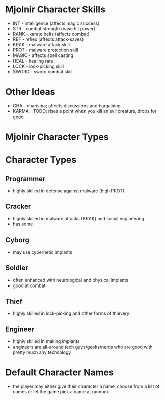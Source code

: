 # Mjolnir Character Skills

- INT               - intelligence (affects magic success)
- STR               - combat strength (base hit power)
- RANK              - karate belts (affects combat)
- REF               - reflex (affects attack-saves)
- KRAK              - malware attack skill
- PROT              - malware protection skill
- MAGIC             - affects spell casting
- HEAL              - healing rate
- LOCK              - lock-picking skill
- SWORD             - sword combat skill

# Other Ideas
- CHA               - charisma; affects discussions and bargaining
- KARMA             - TODO: rises a point when you kill an evil creature,
                      drops for good

# Mjolnir Character Types

# Character Types

## Programmer

- highly skilled in defense against malware (high PROT)

## Cracker

- highly skilled in malware attacks (KRAK) and social engineering
- has some

## Cyborg

- may use cybernetic implants

## Soldier

- often enhanced with neurological and physical implants
- good at combat

## Thief

- highly skilled in lock-picking and other forms of thievery

## Engineer

- highly skilled in making implants
- engineers are all-around tech guys/geeks/nerds who are good with pretty much
  any technology

# Default Character Names

- the player may either give their character a name, choose from a list of names
  or let the game pick a name at random.

